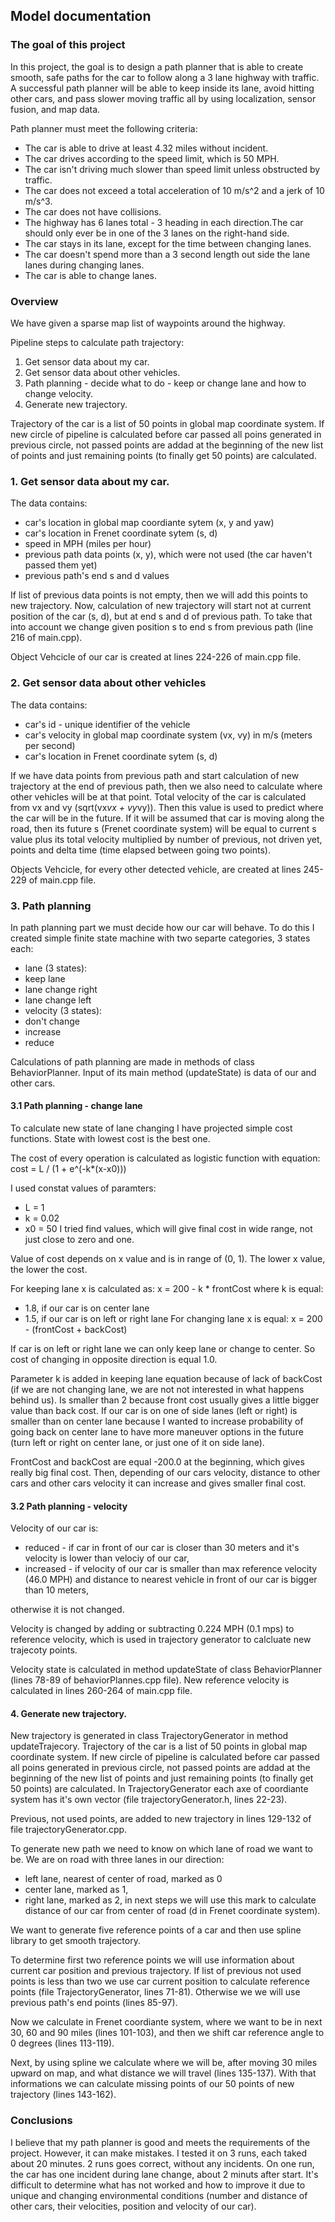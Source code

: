 ## Model documentation

### The goal of this project

In this project, the goal is to design a path planner that is able to create smooth, safe paths for the car to follow along a 3 lane highway with traffic. A successful path planner will be able to keep inside its lane, avoid hitting other cars, and pass slower moving traffic all by using localization, sensor fusion, and map data.

Path planner must meet the following criteria: 
* The car is able to drive at least 4.32 miles without incident.
* The car drives according to the speed limit, which is 50 MPH.
* The car isn't driving much slower than speed limit unless obstructed by traffic.
* The car does not exceed a total acceleration of 10 m/s^2 and a jerk of 10 m/s^3.
* The car does not have collisions.
* The highway has 6 lanes total - 3 heading in each direction.The car should only ever be in one of the 3 lanes on the right-hand side.
* The car stays in its lane, except for the time between changing lanes.
* The car doesn't spend more than a 3 second length out side the lane lanes during changing lanes.
* The car is able to change lanes.

### Overview

We have given a sparse map list of waypoints around the highway.

Pipeline steps to calculate path trajectory:
1. Get sensor data about my car.
2. Get sensor data about other vehicles.
3. Path planning - decide what to do - keep or change lane and how to change velocity.
4. Generate new trajectory.

Trajectory of the car is a list of 50 points in global map coordinate system. 
If new circle of pipeline is calculated before car passed all poins generated in previous circle, not passed points are addad at the beginning of the new list of points and just remaining points (to finally get 50 points) are calculated.

### 1. Get sensor data about my car.

The data contains:
* car's location in global map coordiante sytem (x, y and yaw)
* car's location in Frenet coordinate sytem (s, d)
* speed in MPH (miles per hour)
* previous path data points (x, y), which were not used (the car haven't passed them yet)
* previous path's end s and d values

If list of previous data points is not empty, then we will add this points to new trajectory. Now, calculation of new trajectory will start not at current position of the car (s, d), but at end s and d of previous path. To take that into account we change given position s to end s from previous path (line 216 of main.cpp).

Object Vehcicle of our car is created at lines 224-226 of main.cpp file. 

### 2. Get sensor data about other vehicles

The data contains:
* car's id - unique identifier of the vehicle
* car's velocity in global map coordinate system (vx, vy) in m/s (meters per second)
* car's location in Frenet coordinate sytem (s, d)

If we have data points from previous path and start calculation of new trajectory at the end of previous path, then we also need to calculate where other vehicles will be at that point.
Total velocity of the car is calculated from vx and vy (sqrt(vx*vx + vy*vy)).
Then this value is used to predict where the car will be in the future. If it will be assumed that car is moving along the road, then its future s (Frenet coordinate system) will be equal to current s value plus its total velocity multiplied by number of previous, not driven yet, points and delta time (time elapsed between going two points).

Objects Vehcicle, for every other detected vehicle, are created at lines 245-229 of main.cpp file. 

### 3. Path planning

In path planning part we must decide how our car will behave. To do this I created simple finite state machine with two separte categories, 3 states each:
* lane (3 states): 
 * keep lane
 * lane change right
 * lane change left 
* velocity (3 states): 
 * don't change
 * increase
 * reduce

Calculations of path planning are made in methods of class BehaviorPlanner. Input of its main method (updateState) is data of our and other cars.

#### 3.1 Path planning - change lane

To calculate new state of lane changing I have projected simple cost functions. State with lowest cost is the best one.

The cost of every operation is calculated as logistic function with equation:
cost = L / (1 + e^(-k*(x-x0)))

I used constat values of paramters:
* L = 1
* k = 0.02
* x0 = 50
I tried find values, which will give final cost in wide range, not just close to zero and one.

Value of cost depends on x value and is in range of (0, 1). The lower x value, the lower the cost.

For keeping lane x is calculated as:
x = 200 - k * frontCost
where k is equal:
* 1.8, if our car is on center lane
* 1.5, if our car is on left or right lane
For changing lane x is equal:
x = 200 - (frontCost + backCost)

If car is on left or right lane we can only keep lane or change to center. So cost of changing in opposite direction is equal 1.0.

Parameter k is added in keeping lane equation because of lack of backCost (if we are not changing lane, we are not not interested in what happens behind us). Is smaller than 2 because front cost usually gives a little bigger value than back cost. If our car is on one of side lanes (left or right) is smaller than on center lane because I wanted to increase probability of going back on center lane to have more maneuver options in the future (turn left or right on center lane, or just one of it on side lane).

FrontCost and backCost are equal -200.0 at the beginning, which gives really big final cost. Then, depending of our cars velocity, distance to other cars and other cars velocity it can increase and gives smaller final cost.

#### 3.2 Path planning - velocity

Velocity of our car is:
* reduced - if car in front of our car is closer than 30 meters and it's velocity is lower than velociy of our car,
* increased - if velocity of our car is smaller than max reference velocity (46.0 MPH) and distance to nearest vehicle in front of our car is bigger than 10 meters,

otherwise it is not changed.

Velocity is changed by adding or subtracting 0.224 MPH (0.1 mps) to reference velocity, which is used in trajectory generator to calcluate new trajecoty points.

Velocity state is calculated in method updateState of class BehaviorPlanner (lines 78-89 of behaviorPlannes.cpp file). New reference velocity is calculated in lines 260-264 of main.cpp file.

#### 4. Generate new trajectory.

New trajectory is generated in class TrajectoryGenerator in method updateTrajecory.
Trajectory of the car is a list of 50 points in global map coordinate system. 
If new circle of pipeline is calculated before car passed all poins generated in previous circle, not passed points are addad at the beginning of the new list of points and just remaining points (to finally get 50 points) are calculated.
In TrajectoryGenerator each axe of coordiante system has it's own vector (file trajectoryGenerator.h, lines 22-23).

Previous, not used points, are added to new trajectory in lines 129-132 of file trajectoryGenerator.cpp.

To generate new path we need to know on which lane of road we want to be. We are on road with three lanes in our direction:
* left lane, nearest of center of road, marked as 0
* center lane, marked as 1,
* right lane, marked as 2,
in next steps we will use this mark to calculate distance of our car from center of road (d in Frenet coordinate system).

We want to generate five reference points of a car and then use spline library to get smooth trajectory. 

To determine first two reference points we will use information about current car position and previous trajectory. If list of previous not used points is less than two we use car current position to calculate reference points (file TrajectoryGenerator, lines 71-81). Otherwise we we will use previous path's end points (lines 85-97).

Now we calculate in Frenet coordiante system, where we want to be in next 30, 60 and 90 miles (lines 101-103), and then we shift car reference angle to 0 degrees (lines 113-119).

Next, by using spline we calculate where we will be, after moving 30 miles upward on map, and what distance we will travel (lines 135-137). With that informations we can calculate missing points of our 50 points of new trajectory (lines 143-162).

### Conclusions
I believe that my path planner is good and meets the requirements of the project. However, it can make mistakes. I tested it on 3 runs, each taked about 20 minutes. 2 runs goes correct, without any incidents. On one run, the car has one incident during lane change, about 2 minuts after start. It's difficult to determine what has not worked and how to improve it due to unique and changing environmental conditions (number and distance of other cars, their velocities, position and velocity of our car).





 
 








